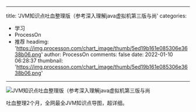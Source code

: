 
---
title: 'JVM知识点吐血整理版（参考深入理解java虚拟机第三版与尚'
categories: 
 - 学习
 - ProcessOn
 - 推荐
headimg: 'https://img.processon.com/chart_image/thumb/5ed19b161e085306e3638b06.png'
author: ProcessOn
comments: false
date: 2022-01-10 06:28:37
thumbnail: 'https://img.processon.com/chart_image/thumb/5ed19b161e085306e3638b06.png'
---

<div>   
<img class="thumb" alt="JVM知识点吐血整理版（参考深入理解java虚拟机第三版与尚" src="https://img.processon.com/chart_image/thumb/5ed19b161e085306e3638b06.png" referrerpolicy="no-referrer">
<p>吐血整理2个月，全网最全JVM知识点导图，超详细。</p>  
</div>
            